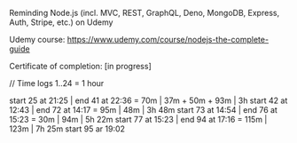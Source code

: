 Reminding Node.js (incl. MVC, REST, GraphQL, Deno, MongoDB, Express, Auth, Stripe, etc.) on Udemy

Udemy course: https://www.udemy.com/course/nodejs-the-complete-guide

Certificate of completion: [in progress]

// Time logs
1..24 = 1 hour

start 25 at 21:25 | end 41 at 22:36 = 70m   | 37m + 50m + 93m   | 3h
start 42 at 12:43 | end 72 at 14:17 = 95m   | 48m               | 3h 48m
start 73 at 14:54 | end 76 at 15:23 = 30m   | 94m               | 5h 22m
start 77 at 15:23 | end 94 at 17:16 = 115m  | 123m              | 7h 25m
start 95 ar 19:02